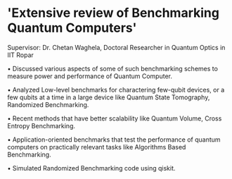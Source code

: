 # 'Extensive review of Benchmarking Quantum Computers'

Supervisor: Dr. Chetan Waghela, Doctoral Researcher in Quantum Optics in IIT Ropar

•	Discussed various aspects of some of such benchmarking schemes to measure power and performance of Quantum Computer.

•	Analyzed Low-level benchmarks for charactering few-qubit devices, or a few qubits at a time in a large device like Quantum State Tomography, Randomized Benchmarking.

•	Recent methods that have better scalability like Quantum Volume, Cross Entropy Benchmarking.

•	Application-oriented benchmarks that test the performance of quantum computers on practically relevant tasks like Algorithms Based Benchmarking.

•	Simulated Randomized Benchmarking code using qiskit.

